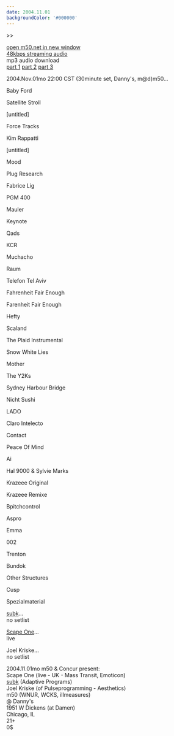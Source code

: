 ```yaml
---
date: 2004.11.01
backgroundColor: '#000000'
---
```


\>>

[open m50.net in new window  
](http://m50.net/)[48kbps streaming audio](http://m50.net/streamed/2004.11.01\(48\).ra)  
mp3 audio download  
[part 1](http://m50.net/streamed/2004.11.01pt1\(48\).mp3) [part 2](http://m50.net/streamed/2004.11.01pt2\(48\).mp3) [part 3](http://m50.net/streamed/2004.11.01pt3\(48\).mp3)

2004.Nov.01mo 22:00 CST (30minute set, Danny's, m@d)m50...

Baby Ford

Satellite Stroll

\[untitled\]

Force Tracks

Kim Rappatti

\[untitled\]

Mood

Plug Research

Fabrice Lig

PGM 400

Mauler

Keynote

Qads

KCR

Muchacho

Raum

Telefon Tel Aviv

Fahrenheit Fair Enough

Farenheit Fair Enough

Hefty

Scaland

The Plaid Instrumental

Snow White Lies

Mother

The Y2Ks

Sydney Harbour Bridge

Nicht Sushi

LADO

Claro Intelecto

Contact

Peace Of Mind

Ai

Hal 9000 & Sylvie Marks

Krazeee Original

Krazeee Remixe

Bpitchcontrol

Aspro

Emma

002

Trenton

Bundok

Other Structures

Cusp

Spezialmaterial

[subk](http://www.subk.net/)...  
no setlist  

[Scape One](http://www.adaptiveprograms.com/)...  
live  

Joel Kriske...  
no setlist  


2004.11.01mo m50 & Concur present:  
Scape One (live - UK - Mass Transit, Emoticon)  
[subk](http://www.subk.net/) (Adaptive Programs)  
Joel Kriske (of Pulseprogramming - Aesthetics)  
m50 (WNUR, WCKS, illmeasures)  
@ Danny's  
1951 W Dickens (at Damen)  
Chicago, IL  
21+  
0$